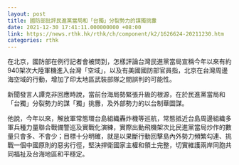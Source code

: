 ```yaml
---
layout: post
title: 國防部批評民進黨當局和「台獨」分裂勢力的謀獨挑釁
date: 2021-12-30 17:41:11.000000000 +08:00
link: https://news.rthk.hk/rthk/ch/component/k2/1626624-20211230.htm
categories: rthk
---
```


在北京，國防部在例行記者會被問到，怎樣評論台灣民進黨當局宣稱今年以來有約940架次大陸軍機進入台灣「空域」，以及有美國國防部官員指，北京在台灣周邊海空域的行動，增加了印太地區武裝部隊之間誤判的可能性。

新聞發言人譚克非回應時說，當前台海局勢緊張升級的根源，在於民進黨當局和「台獨」分裂勢力的謀「獨」挑釁，及外部勢力的以台制華圖謀。

他說，今年以來，解放軍常態環台島組織轟炸機等巡航，常態抵近台島周邊組織多軍兵種力量聯合戰備警巡及實戰化演練，實際出動飛機架次比民進黨當局炒作的數量只會多、不會少；目標十分明確，就是以果斷行動回擊島內外勢力頻繁勾連、挑戰一個中國原則的惡劣行徑，堅決捍衛國家主權和領土完整，切實維護兩岸同胞共同福祉及台海地區和平穩定。

